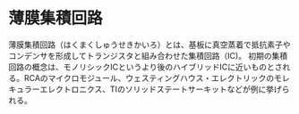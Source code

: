 # 薄膜集積回路

薄膜集積回路（はくまくしゅうせきかいろ）とは、基板に真空蒸着で抵抗素子やコンデンサを形成してトランジスタと組み合わせた集積回路（IC)。
初期の集積回路の概念は、モノリシックICというより後のハイブリッドICに近いものとされる。RCAのマイクロモジュール、ウェスティングハウス・エレクトリックのモレキュラーエレクトロニクス、TIのソリッドステートサーキットなどが例に挙げられる。
